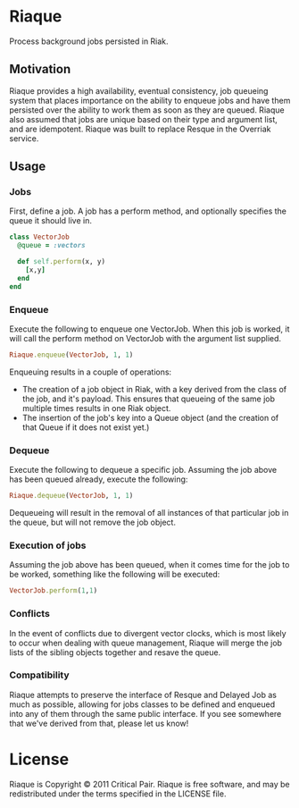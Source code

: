 # Riaque

Process background jobs persisted in Riak.

## Motivation

Riaque provides a high availability, eventual consistency, job queueing system that places importance on the ability to enqueue jobs and have them persisted over the ability to work them as soon as they are queued.  Riaque also assumed that jobs are unique based on their type and argument list, and are idempotent.  Riaque was built to replace Resque in the Overriak service.

## Usage 

### Jobs

First, define a job.  A job has a perform method, and optionally
specifies the queue it should live in.

```ruby
class VectorJob
  @queue = :vectors

  def self.perform(x, y) 
    [x,y]
  end
end
```

### Enqueue 

Execute the following to enqueue one VectorJob.  When this job is worked, 
it will call the perform method on VectorJob with the argument list supplied.

```ruby 
Riaque.enqueue(VectorJob, 1, 1)
```

Enqueuing results in a couple of operations:

* The creation of a job object in Riak, with a key derived from the class of the job, and it's payload.  This ensures that queueing of the same job multiple times results in one Riak object.
* The insertion of the job's key into a Queue object (and the creation of that Queue if it does not exist yet.)

### Dequeue 

Execute the following to dequeue a specific job.  Assuming the job above has been queued already, execute the following:

```ruby
Riaque.dequeue(VectorJob, 1, 1)
```

Dequeueing will result in the removal of all instances of that particular job in the queue, but will not remove the job object.

### Execution of jobs

Assuming the job above has been queued, when it comes time for the job to be worked, something like the following will be executed:

```ruby
VectorJob.perform(1,1)
```

### Conflicts

In the event of conflicts due to divergent vector clocks, which is most likely to occur when dealing with queue management, Riaque will merge the job lists of the sibling objects together and resave the queue.

### Compatibility

Riaque attempts to preserve the interface of Resque and Delayed Job as much as possible, allowing for jobs classes to be defined and enqueued into any of them through the same public interface.  If you see somewhere that we've derived from that, please let us know!

License
=======

Riaque is Copyright © 2011 Critical Pair.  Riaque is free software, and may be redistributed under the terms specified in the LICENSE file.
